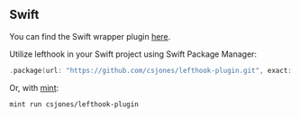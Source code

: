 ## Swift

You can find the Swift wrapper plugin [here](https://github.com/csjones/lefthook-plugin).

Utilize lefthook in your Swift project using Swift Package Manager:

```swift
.package(url: "https://github.com/csjones/lefthook-plugin.git", exact: "1.12.5-pplx-b"),
```

Or, with [mint](https://github.com/yonaskolb/Mint):

```bash
mint run csjones/lefthook-plugin
```
